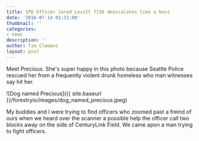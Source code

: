 ```yaml
---
title: SPD Officer Jared Levitt 7726 deescalates like a boss
date: '2016-07-14 01:31:00'
thumbnail: ''
categories:
- news
description: ''
author: Tim Clemans
layout: post
---
```

Meet Precious. She's super happy in this photo because Seattle Police rescued her from a frequently violent drunk homeless who man witnesses say hit her.

![Dog named Precious]({{ site.baseurl }}/forestryio/images/dog_named_precious.jpeg)

My buddies and I were trying to find officers who zoomed past a freind of ours when we heard over the scanner a possible help the officer call two blocks away on the side of CenturyLink Field. We came apon a man trying to fight officers.



